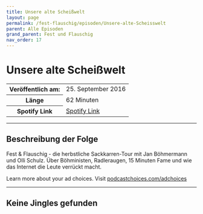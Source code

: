 ```yaml
---
title: Unsere alte Scheißwelt
layout: page
permalink: /fest-flauschig/episoden/Unsere-alte-Scheisswelt
parent: Alle Episoden
grand_parent: Fest und Flauschig
nav_order: 17
---
```


# Unsere alte Scheißwelt
<table class="resp-table dcf-table dcf-table-responsive dcf-table-bordered dcf-table-striped dcf-w-100%">
                    <tbody>
                        <tr>
                            <th scope="row">Veröffentlich am:</th>
                            <td data-label="Veröffentlich am:">25. September 2016</td>
                        </tr>
                        <tr>
                            <th scope="row">Länge </th>
                            <td data-label="Länge ">62 Minuten</td>
                        </tr><tr>
                                <th scope="row">Spotify Link</th>
                                <td data-label="Spotify Link"><a href="https://open.spotify.com/episode/0s2U9vofHKUvyYMFH5slvJ">Spotify Link</a></td>
                            </tr></tbody>
                </table>

***

## Beschreibung der Folge

<div>
Fest &amp; Flauschig - die herbstliche Sackkarren-Tour mit Jan Böhmermann und Olli Schulz. Über Böhministen, Radleraugen, 15 Minuten Fame und wie das Internet die Leute verrückt macht.<p> </p><p>Learn more about your ad choices. Visit <a href="https://podcastchoices.com/adchoices">podcastchoices.com/adchoices</a></p>  
</div>

***

## Keine Jingles gefunden